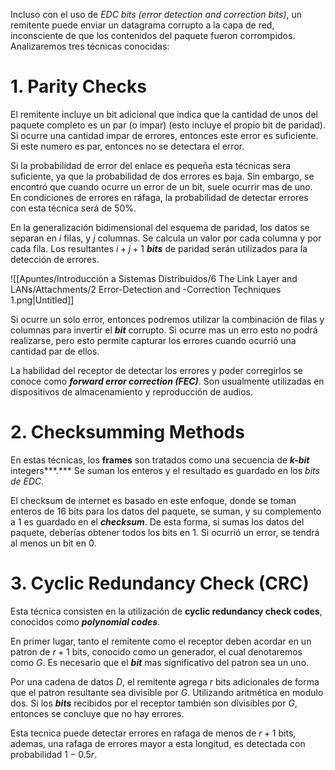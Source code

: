 Incluso con el uso de *EDC bits (error detection and correction bits)*, un remitente puede enviar un datagrama corrupto a la capa de red, inconsciente de que los contenidos del paquete fueron corrompidos. Analizaremos tres técnicas conocidas:

# 1. Parity Checks

El remitente incluye un bit adicional que indica que la cantidad de unos del paquete completo es un par (o impar) (esto incluye el propio bit de paridad). Si ocurre una cantidad impar de errores, entonces este error es suficiente. Si este numero es par, entonces no se detectara el error. 

Si la probabilidad de error del enlace es pequeña esta técnicas sera suficiente, ya que la probabilidad de dos errores es baja. Sin embargo, se encontró que cuando ocurre un error de un bit, suele ocurrir mas de uno. En condiciones de errores en ráfaga, la probabilidad de detectar errores con esta técnica será de 50%.

En la generalización bidimensional del esquema de paridad, los datos se separan en $i$ filas, y $j$ columnas. Se calcula un valor por cada columna y por cada fila. Los resultantes $i+j+1$ ***bits*** de paridad serán utilizados para la detección de errores.

![[Apuntes/Introducción a Sistemas Distribuidos/6 The Link Layer and LANs/Attachments/2 Error-Detection and -Correction Techniques 1.png|Untitled]]

Si ocurre un solo error, entonces podremos utilizar la combinación de filas y columnas para invertir el ***bit*** corrupto. Si ocurre mas un erro esto no podrá realizarse, pero esto permite capturar los errores cuando ocurrió una cantidad par de ellos.

La habilidad del receptor de detectar los errores y poder corregirlos se conoce como ***forward error correction (FEC)***. Son usualmente utilizadas en dispositivos de almacenamiento y reproducción de audios. 

# 2. Checksumming Methods

En estas técnicas, los **frames** son tratados como una secuencia de ***k-bit*** integers***.*** Se suman los enteros y el resultado es guardado en los *bits de EDC.*  

El checksum de internet es basado en este enfoque, donde se toman enteros de 16 bits para los datos del paquete, se suman, y su complemento a 1 es guardado en el ***checksum***. De esta forma, si sumas los datos del paquete, deberías obtener todos los bits en 1. Si ocurrió un error, se tendrá al menos un bit en 0. 

# 3. Cyclic Redundancy Check (CRC)

Esta técnica consisten en la utilización de **cyclic redundancy check codes**, conocidos como ***polynomial codes***.

En primer lugar, tanto el remitente como el receptor deben acordar en un patron de $r{+}1$ bits, conocido como un generador, el cual denotaremos como $G$. Es necesario que el ***bit*** mas significativo del patron sea un uno.

Por una cadena de datos $D$, el remitente agrega $r$ bits adicionales de forma que el patron resultante sea divisible por $G$. Utilizando aritmética en modulo dos. Si los ***bits*** recibidos por el receptor también son divisibles por $G$, entonces se concluye que no hay errores.

Esta tecnica puede detectar errores en rafaga de menos de $r+1$ bits, ademas, una rafaga de errores mayor a esta longitud, es detectada con probabilidad $1{-}0.5r$.